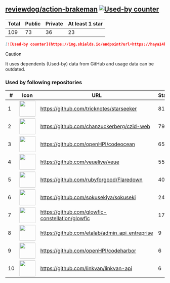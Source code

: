 





## [reviewdog/action-brakeman](https://github.com/reviewdog/action-brakeman) [![Used-by counter](https://img.shields.io/endpoint?url=https://haya14busa.github.io/github-used-by/data/reviewdog/action-brakeman/shieldsio.json)](https://github.com/haya14busa/github-used-by/tree/main/repo/reviewdog/action-brakeman)

| Total | Public | Private | At least 1 star
| ----- | ------ | ------- | ---------------
| 109 | 73 | 36 | 23 |

```md
[![Used-by counter](https://img.shields.io/endpoint?url=https://haya14busa.github.io/github-used-by/data/reviewdog/action-brakeman/shieldsio.json)](https://github.com/haya14busa/github-used-by/tree/main/repo/reviewdog/action-brakeman)
```

> [!CAUTION]
> It uses dependents (Used-by) data from GitHub and usage data can be outdated.

### Used by following repositories

| # | Icon | URL | Stars |
| -- | -- | -- | -- | 
|1|<img src="https://github.com/tricknotes.png" width=50 height=50>|https://github.com/tricknotes/starseeker|81|
|2|<img src="https://github.com/chanzuckerberg.png" width=50 height=50>|https://github.com/chanzuckerberg/czid-web|79|
|3|<img src="https://github.com/openHPI.png" width=50 height=50>|https://github.com/openHPI/codeocean|65|
|4|<img src="https://github.com/veuelive.png" width=50 height=50>|https://github.com/veuelive/veue|55|
|5|<img src="https://github.com/rubyforgood.png" width=50 height=50>|https://github.com/rubyforgood/Flaredown|40|
|6|<img src="https://github.com/sokusekiya.png" width=50 height=50>|https://github.com/sokusekiya/sokuseki|24|
|7|<img src="https://github.com/glowfic-constellation.png" width=50 height=50>|https://github.com/glowfic-constellation/glowfic|17|
|8|<img src="https://github.com/etalab.png" width=50 height=50>|https://github.com/etalab/admin_api_entreprise|9|
|9|<img src="https://github.com/openHPI.png" width=50 height=50>|https://github.com/openHPI/codeharbor|6|
|10|<img src="https://github.com/linkvan.png" width=50 height=50>|https://github.com/linkvan/linkvan-api|6|
